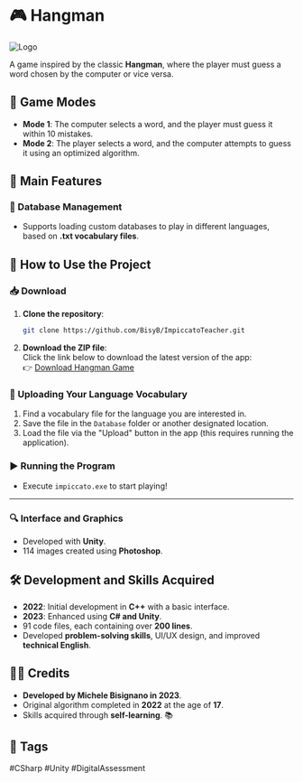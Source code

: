 # 🎮 Hangman

![Logo](path/to/logo.png)

A game inspired by the classic **Hangman**, where the player must guess a word chosen by the computer or vice versa.

## 📌 Game Modes
- **Mode 1**: The computer selects a word, and the player must guess it within 10 mistakes.
- **Mode 2**: The player selects a word, and the computer attempts to guess it using an optimized algorithm.

## 📌 Main Features

### 📂 Database Management
- Supports loading custom databases to play in different languages, based on **.txt vocabulary files**.

## 🚀 How to Use the Project

### 📥 Download
1. **Clone the repository**:
   ```sh
   git clone https://github.com/BisyB/ImpiccatoTeacher.git
   ```
2. **Download the ZIP file**:  
   Click the link below to download the latest version of the app:  
   👉 [Download Hangman Game](https://github.com/BisyB/Hangman/archive/refs/heads/main.zip)
   
### 📂 Uploading Your Language Vocabulary
1. Find a vocabulary file for the language you are interested in.
2. Save the file in the `Database` folder or another designated location.
3. Load the file via the "Upload" button in the app (this requires running the application).

### ▶️ Running the Program
- Execute `impiccato.exe` to start playing!

---

### 🔍 Interface and Graphics
- Developed with **Unity**.
- 114 images created using **Photoshop**.

## 🛠️ Development and Skills Acquired
- **2022**: Initial development in **C++** with a basic interface.
- **2023**: Enhanced using **C# and Unity**.
- 91 code files, each containing over **200 lines**.
- Developed **problem-solving skills**, UI/UX design, and improved **technical English**.

## 👨‍💻 Credits
- **Developed by Michele Bisignano in 2023**.
- Original algorithm completed in **2022** at the age of **17**.
- Skills acquired through **self-learning**. 📚

## 📌 Tags
#CSharp #Unity #DigitalAssessment
